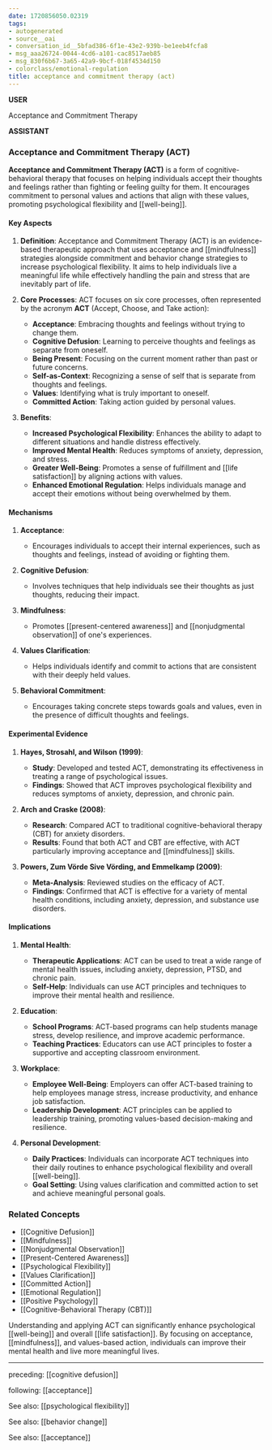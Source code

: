 ```yaml
---
date: 1720856050.02319
tags:
- autogenerated
- source__oai
- conversation_id__5bfad386-6f1e-43e2-939b-be1eeb4fcfa8
- msg_aaa26724-0044-4cd6-a101-cac8517aeb85
- msg_830f6b67-3a65-42a9-9bcf-018f4534d150
- colorclass/emotional-regulation
title: acceptance and commitment therapy (act)
---
```


**USER**

Acceptance and Commitment Therapy


**ASSISTANT**

### Acceptance and Commitment Therapy (ACT)

**Acceptance and Commitment Therapy (ACT)** is a form of cognitive-behavioral therapy that focuses on helping individuals accept their thoughts and feelings rather than fighting or feeling guilty for them. It encourages commitment to personal values and actions that align with these values, promoting psychological flexibility and [[well-being]].

#### Key Aspects

1. **Definition**:
   Acceptance and Commitment Therapy (ACT) is an evidence-based therapeutic approach that uses acceptance and [[mindfulness]] strategies alongside commitment and behavior change strategies to increase psychological flexibility. It aims to help individuals live a meaningful life while effectively handling the pain and stress that are inevitably part of life.

2. **Core Processes**:
   ACT focuses on six core processes, often represented by the acronym **ACT** (Accept, Choose, and Take action):
   - **Acceptance**: Embracing thoughts and feelings without trying to change them.
   - **Cognitive Defusion**: Learning to perceive thoughts and feelings as separate from oneself.
   - **Being Present**: Focusing on the current moment rather than past or future concerns.
   - **Self-as-Context**: Recognizing a sense of self that is separate from thoughts and feelings.
   - **Values**: Identifying what is truly important to oneself.
   - **Committed Action**: Taking action guided by personal values.

3. **Benefits**:
   - **Increased Psychological Flexibility**: Enhances the ability to adapt to different situations and handle distress effectively.
   - **Improved Mental Health**: Reduces symptoms of anxiety, depression, and stress.
   - **Greater Well-Being**: Promotes a sense of fulfillment and [[life satisfaction]] by aligning actions with values.
   - **Enhanced Emotional Regulation**: Helps individuals manage and accept their emotions without being overwhelmed by them.

#### Mechanisms

1. **Acceptance**:
   - Encourages individuals to accept their internal experiences, such as thoughts and feelings, instead of avoiding or fighting them.

2. **Cognitive Defusion**:
   - Involves techniques that help individuals see their thoughts as just thoughts, reducing their impact.

3. **Mindfulness**:
   - Promotes [[present-centered awareness]] and [[nonjudgmental observation]] of one's experiences.

4. **Values Clarification**:
   - Helps individuals identify and commit to actions that are consistent with their deeply held values.

5. **Behavioral Commitment**:
   - Encourages taking concrete steps towards goals and values, even in the presence of difficult thoughts and feelings.

#### Experimental Evidence

1. **Hayes, Strosahl, and Wilson (1999)**:
   - **Study**: Developed and tested ACT, demonstrating its effectiveness in treating a range of psychological issues.
   - **Findings**: Showed that ACT improves psychological flexibility and reduces symptoms of anxiety, depression, and chronic pain.

2. **Arch and Craske (2008)**:
   - **Research**: Compared ACT to traditional cognitive-behavioral therapy (CBT) for anxiety disorders.
   - **Results**: Found that both ACT and CBT are effective, with ACT particularly improving acceptance and [[mindfulness]] skills.

3. **Powers, Zum Vörde Sive Vörding, and Emmelkamp (2009)**:
   - **Meta-Analysis**: Reviewed studies on the efficacy of ACT.
   - **Findings**: Confirmed that ACT is effective for a variety of mental health conditions, including anxiety, depression, and substance use disorders.

#### Implications

1. **Mental Health**:
   - **Therapeutic Applications**: ACT can be used to treat a wide range of mental health issues, including anxiety, depression, PTSD, and chronic pain.
   - **Self-Help**: Individuals can use ACT principles and techniques to improve their mental health and resilience.

2. **Education**:
   - **School Programs**: ACT-based programs can help students manage stress, develop resilience, and improve academic performance.
   - **Teaching Practices**: Educators can use ACT principles to foster a supportive and accepting classroom environment.

3. **Workplace**:
   - **Employee Well-Being**: Employers can offer ACT-based training to help employees manage stress, increase productivity, and enhance job satisfaction.
   - **Leadership Development**: ACT principles can be applied to leadership training, promoting values-based decision-making and resilience.

4. **Personal Development**:
   - **Daily Practices**: Individuals can incorporate ACT techniques into their daily routines to enhance psychological flexibility and overall [[well-being]].
   - **Goal Setting**: Using values clarification and committed action to set and achieve meaningful personal goals.

### Related Concepts

- [[Cognitive Defusion]]
- [[Mindfulness]]
- [[Nonjudgmental Observation]]
- [[Present-Centered Awareness]]
- [[Psychological Flexibility]]
- [[Values Clarification]]
- [[Committed Action]]
- [[Emotional Regulation]]
- [[Positive Psychology]]
- [[Cognitive-Behavioral Therapy (CBT)]]

Understanding and applying ACT can significantly enhance psychological [[well-being]] and overall [[life satisfaction]]. By focusing on acceptance, [[mindfulness]], and values-based action, individuals can improve their mental health and live more meaningful lives.


---

preceding: [[cognitive defusion]]  


following: [[acceptance]]

See also: [[psychological flexibility]]


See also: [[behavior change]]


See also: [[acceptance]]